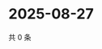# 2025-08-27

共 0 条

<!-- BEGIN ZHIHUQUESTIONS -->
<!-- 最后更新时间 Wed Aug 27 2025 01:10:03 GMT+0800 (China Standard Time) -->

<!-- END ZHIHUQUESTIONS -->
